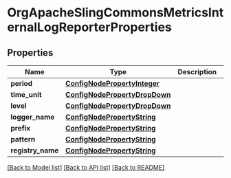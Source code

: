# OrgApacheSlingCommonsMetricsInternalLogReporterProperties

## Properties
Name | Type | Description | Notes
------------ | ------------- | ------------- | -------------
**period** | [**ConfigNodePropertyInteger**](ConfigNodePropertyInteger.md) |  | [optional] 
**time_unit** | [**ConfigNodePropertyDropDown**](ConfigNodePropertyDropDown.md) |  | [optional] 
**level** | [**ConfigNodePropertyDropDown**](ConfigNodePropertyDropDown.md) |  | [optional] 
**logger_name** | [**ConfigNodePropertyString**](ConfigNodePropertyString.md) |  | [optional] 
**prefix** | [**ConfigNodePropertyString**](ConfigNodePropertyString.md) |  | [optional] 
**pattern** | [**ConfigNodePropertyString**](ConfigNodePropertyString.md) |  | [optional] 
**registry_name** | [**ConfigNodePropertyString**](ConfigNodePropertyString.md) |  | [optional] 

[[Back to Model list]](../README.md#documentation-for-models) [[Back to API list]](../README.md#documentation-for-api-endpoints) [[Back to README]](../README.md)



